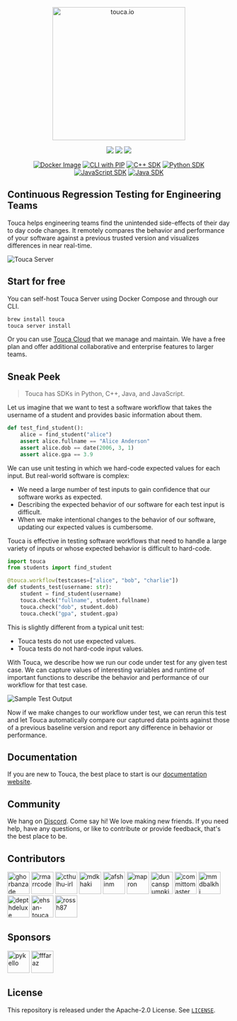 <p align="center">
<a href="https://touca.io"><img src="https://touca.io/images/touca_logo_bgwt.png" alt="touca.io" width="300px" /></a>
</p>
<p align="center">
<a href="https://github.com/trytouca/trytouca/blob/main/LICENSE"><img src="https://img.shields.io/github/license/trytouca/trytouca?color=blue" /></a>
<a href="https://touca.io/docs"><img src="https://img.shields.io/static/v1?label=docs&message=touca.io/docs&color=blue" /></a>
<a href="https://touca.io/discord"><img src="https://img.shields.io/static/v1?label=community&message=touca.io/discord&color=blue" /></a>
</p>
<p align="center">
<a href="https://hub.docker.com/r/touca/touca"><img src="https://img.shields.io/docker/v/touca/touca?label=Server" alt="Docker Image" /></a>
<a href="https://pypi.org/project/touca/"><img src="https://img.shields.io/pypi/v/touca?label=CLI&color=blue" alt="CLI with PIP" /></a>
<a href="https://github.com/trytouca/trytouca/tree/main/sdk/cpp"><img src="https://img.shields.io/static/v1?label=C%2B%2B%20SDK&message=v1.6.0&color=blue" alt="C++ SDK" /></a>
<a href="https://pypi.org/project/touca/"><img src="https://img.shields.io/pypi/v/touca?label=Python%20SDK&color=blue" alt="Python SDK" /></a>
<a href="https://www.npmjs.com/package/@touca/node"><img src="https://img.shields.io/npm/v/@touca/node?label=JavaScript%20SDK&color=blue" alt="JavaScript SDK" /></a>
<a href="https://search.maven.org/artifact/io.touca/touca"><img src="https://img.shields.io/maven-central/v/io.touca/touca?label=Java%20SDK&color=blue" alt="Java SDK" /></a>
</p>

## Continuous Regression Testing for Engineering Teams

Touca helps engineering teams find the unintended side-effects of their day to
day code changes. It remotely compares the behavior and performance of your
software against a previous trusted version and visualizes differences in near
real-time.

![Touca Server](https://touca.io/docs/external/assets/touca-concepts-element.light.jpg)

## Start for free

You can self-host Touca Server using Docker Compose and through our CLI.

```bash
brew install touca
touca server install
```

Or you can use [Touca Cloud](https://app.touca.io) that we manage and maintain.
We have a free plan and offer additional collaborative and enterprise features
to larger teams.

## Sneak Peek

> Touca has SDKs in Python, C++, Java, and JavaScript.

Let us imagine that we want to test a software workflow that takes the username
of a student and provides basic information about them.

```py
def test_find_student():
    alice = find_student("alice")
    assert alice.fullname == "Alice Anderson"
    assert alice.dob == date(2006, 3, 1)
    assert alice.gpa == 3.9
```

We can use unit testing in which we hard-code expected values for each input.
But real-world software is complex:

- We need a large number of test inputs to gain confidence that our software
  works as expected.
- Describing the expected behavior of our software for each test input is
  difficult.
- When we make intentional changes to the behavior of our software, updating our
  expected values is cumbersome.

Touca is effective in testing software workflows that need to handle a large
variety of inputs or whose expected behavior is difficult to hard-code.

```py
import touca
from students import find_student

@touca.workflow(testcases=["alice", "bob", "charlie"])
def students_test(username: str):
    student = find_student(username)
    touca.check("fullname", student.fullname)
    touca.check("dob", student.dob)
    touca.check("gpa", student.gpa)
```

This is slightly different from a typical unit test:

- Touca tests do not use expected values.
- Touca tests do not hard-code input values.

With Touca, we describe how we run our code under test for any given test case.
We can capture values of interesting variables and runtime of important
functions to describe the behavior and performance of our workflow for that test
case.

![Sample Test Output](https://touca.io/docs/external/assets/touca-cli-test.dark.gif)

Now if we make changes to our workflow under test, we can rerun this test and
let Touca automatically compare our captured data points against those of a
previous baseline version and report any difference in behavior or performance.

## Documentation

If you are new to Touca, the best place to start is our
[documentation website](https://touca.io/docs).

## Community

We hang on [Discord](https://touca.io/discord). Come say hi! We love making new
friends. If you need help, have any questions, or like to contribute or provide
feedback, that's the best place to be.

## Contributors

<a href="https://github.com/ghorbanzade"><img src="https://avatars.githubusercontent.com/u/11810467?v=4" title="ghorbanzade" width="50" height="50"></a>
<a href="https://github.com/rmarrcode"><img src="https://avatars.githubusercontent.com/u/13802466?v=4" title="rmarrcode" width="50" height="50"></a>
<a href="https://github.com/cthulhu-irl"><img src="https://avatars.githubusercontent.com/u/23152417?v=4" title="cthulhu-irl" width="50" height="50"></a>
<a href="https://github.com/mdkhaki"><img src="https://avatars.githubusercontent.com/u/62190332?v=4" title="mdkhaki" width="50" height="50"></a>
<a href="https://github.com/afshinm"><img src="https://avatars.githubusercontent.com/u/314326?v=4" title="afshinm" width="50" height="50"></a>
<a href="https://github.com/mapron"><img src="https://avatars.githubusercontent.com/u/7624327?v=4" title="mapron" width="50" height="50"></a>
<a href="https://github.com/duncanspumpkin"><img src="https://avatars.githubusercontent.com/u/1277401?v=4" title="duncanspumpkin" width="50" height="50"></a>
<a href="https://github.com/committomaster"><img src="https://avatars.githubusercontent.com/u/20593344?v=4" title="committomaster" width="50" height="50"></a>
<a href="https://github.com/mmdbalkhi"><img src="https://avatars.githubusercontent.com/u/65954744?v=4" title="mmdbalkhi" width="50" height="50"></a>
<a href="https://github.com/depthdeluxe"><img src="https://avatars.githubusercontent.com/u/4984331?v=4" title="depthdeluxe" width="50" height="50"></a>
<a href="https://github.com/ehsan-touca"><img src="https://avatars.githubusercontent.com/u/112129743?v=4" title="ehsan-touca" width="50" height="50"></a>
<a href="https://github.com/rossh87"><img src="https://avatars.githubusercontent.com/u/36278238?v=4" title="rossh87" width="50" height="50"></a>

## Sponsors

<a href="https://github.com/pykello"><img src="https://avatars.githubusercontent.com/u/628106?v=4" title="pykello" width="50" height="50"></a>
<a href="https://github.com/fffaraz"><img src="https://avatars.githubusercontent.com/u/895678?v=4" title="fffaraz" width="50" height="50"></a>

## License

This repository is released under the Apache-2.0 License. See
[`LICENSE`](https://github.com/trytouca/trytouca/blob/main/LICENSE).

